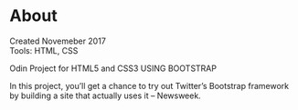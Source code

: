 # About
Created Novemeber 2017</br>
Tools: HTML, CSS

Odin Project for HTML5 and CSS3
USING BOOTSTRAP

In this project, you’ll get a chance to try out Twitter’s Bootstrap framework by building a site that actually uses it – Newsweek.

